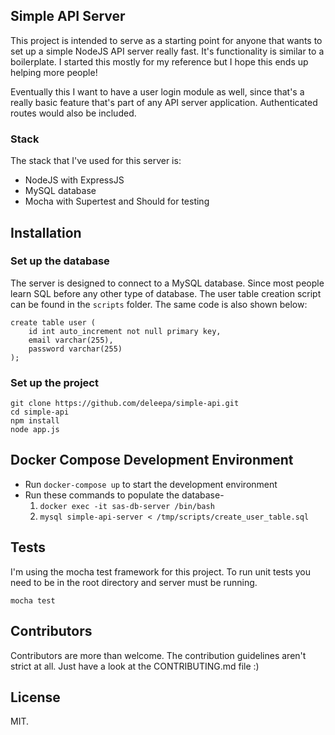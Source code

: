 ## Simple API Server

This project is intended to serve as a starting point for anyone that wants to set up a simple NodeJS API server really fast. It's functionality is similar to a boilerplate. I started this mostly for my reference but I hope this ends up helping more people!

Eventually this I want to have a user login module as well, since that's a really basic feature that's part of any API server application. Authenticated routes would also be included.

### Stack

The stack that I've used for this server is:
* NodeJS with ExpressJS
* MySQL database
* Mocha with Supertest and Should for testing

## Installation

### Set up the database

The server is designed to connect to a MySQL database. Since most people learn SQL before any other type of database. The user table creation script can be found in the `scripts` folder. The same code is also shown below:

```
create table user (
	id int auto_increment not null primary key,
    email varchar(255),
    password varchar(255)
);

```

### Set up the project
```
git clone https://github.com/deleepa/simple-api.git
cd simple-api
npm install
node app.js
```

## Docker Compose Development Environment
* Run `docker-compose up` to start the development environment
* Run these commands to populate the database-
    1. `docker exec -it sas-db-server /bin/bash`
    2. `mysql simple-api-server < /tmp/scripts/create_user_table.sql`

## Tests

I'm using the mocha test framework for this project. To run unit tests you need to be in the root directory and server must be running.
```
mocha test
```

## Contributors

Contributors are more than welcome. The contribution guidelines aren't strict at all. Just have a look at the CONTRIBUTING.md file :)

## License

MIT.